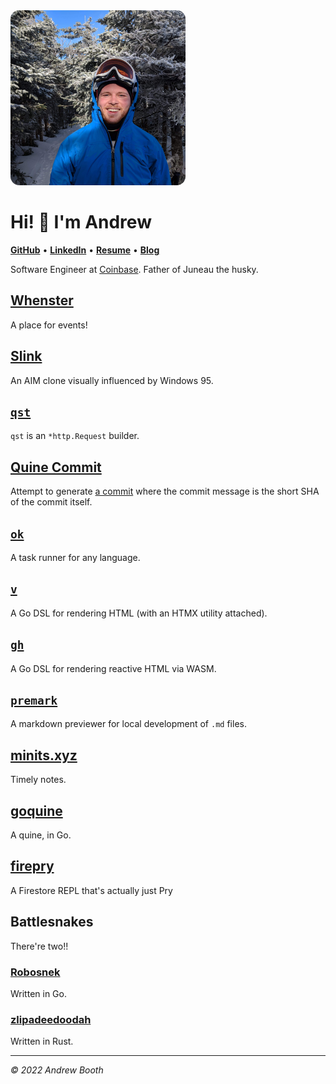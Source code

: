 <img src="/assets/sugarbush-mugshot.jpeg" style="max-width: 20em; border-radius: 1em">

# Hi! 👋 I'm Andrew

**[GitHub](https://github.com/broothie)**
•
**[LinkedIn](https://www.linkedin.com/in/broothie)**
•
**[Resume](/assets/AndrewBooth_resume.pdf)**
•
**[Blog](/blog)**

Software Engineer at [Coinbase](https://www.coinbase.com).
Father of Juneau the husky.

## [Whenster](https://whenster.co)

A place for events!

## [Slink](https://slink.chat)

An AIM clone visually influenced by Windows 95.

## [`qst`](https://github.com/broothie/qst)

`qst` is an `*http.Request` builder.

## [Quine Commit](https://github.com/broothie/quine-commit/commit/df2128c)

Attempt to generate [a commit](https://github.com/broothie/quine-commit/commit/df2128c) where the commit message is the short SHA of the commit itself.

## [`ok`](https://github.com/broothie/ok)

A task runner for any language.

## [`v`](https://github.com/broothie/v)

A Go DSL for rendering HTML (with an HTMX utility attached).

## [`gh`](https://github.com/broothie/gh)

A Go DSL for rendering reactive HTML via WASM.

## [`premark`](https://github.com/broothie/premark)

A markdown previewer for local development of `.md` files.

## [minits.xyz](https://minits.xyz/)

Timely notes.

## [goquine](https://github.com/broothie/goquine)

A quine, in Go.

## [firepry](https://github.com/broothie/firepry)

A Firestore REPL that's actually just Pry

## Battlesnakes

There're two!!

### [Robosnek](https://play.battlesnake.com/u/broothie/robosnek/)

Written in Go.

### [zlipadeedoodah](https://play.battlesnake.com/u/broothie/zlipadeedoodah/)

Written in Rust.

<hr>

*© 2022 Andrew Booth*
